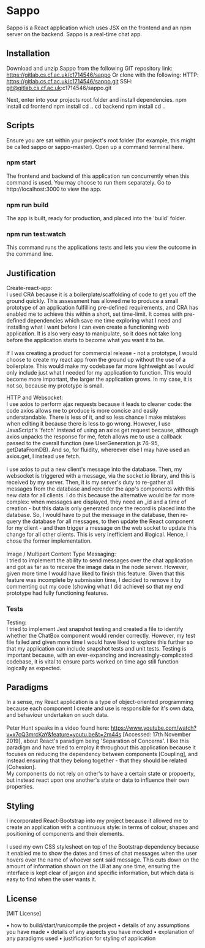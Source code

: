# Sappo

Sappo is a React application which uses JSX on the frontend and an npm server on the backend. Sappo is a real-time chat app.


## Installation

Download and unzip Sappo from the following GIT repository link: https://gitlab.cs.cf.ac.uk/c1714546/sappo
Or clone with the following:
HTTP: https://gitlab.cs.cf.ac.uk/c1714546/sappo.git
SSH: git@gitlab.cs.cf.ac.uk:c1714546/sappo.git

Next, enter into your projects root folder and install dependencies. 
npm install
cd frontend
npm install
cd ..
cd backend
npm install
cd ..

## Scripts

Ensure you are sat within your project's root folder (for example, this might be called sappo or sappo-master). Open up a command terminal here.

### npm start
The frontend and backend of this application run concurrently when this command is used. You may choose to run them separately.
Go to http://localhost:3000 to view the app.

### npm run build
The app is built, ready for production, and placed into the 'build' folder.

### npm run test:watch
This command runs the applications tests and lets you view the outcome in the command line.

## Justification
Create-react-app:<br/>
I used CRA because it is a boilerplate/scaffolding of code to get you off the ground quickly. This assessment has allowed me to produce a small prototype of an application fulfilling pre-defined requirements, 
and CRA has enabled me to achieve this within a short, set time-limit. It comes with pre-defined dependencies which save me time exploring what I need and installing what I want before I can even create a functioning web application.
It is also very easy to manipulate, so it does not take long before the application starts to become what you want it to be. 
<br/>
<br/>
If I was creating a product for commercial release - not a prototype, I would choose to create my react app from the ground up without the use of a boilerplate. This would make my codebase far more lightweight as I would only include just what I needed for my application to function. This would become more important, the larger the application grows. In my case, it is not so, because my prototype is small.


HTTP and Websocket:<br/>
I use axios to perform ajax requests because it leads to cleaner code: the code axios allows me to produce is more concise and easily understandable. There is less of it, and so less chance I make mistakes when editing it because there is less to go wrong.
However, I use JavaScript's 'fetch' instead of using an axios get request because, although axios unpacks the response for me, fetch allows me to use a callback passed to the overall function (see UserGeneration.js 76-95, getDataFromDB). And so, for fluidity, whereever else I may have used an axios.get, I instead use fetch.
<br/>
<br/>
I use axios to put a new client's message into the database. Then, my websocket is triggered with a message, via the socket.io library, and this is received by my server. Then, it is my server's duty to re-gather all messages from the database and rerender the app's components with this new data for all clients.
I do this because the alternative would be far more complex: when messages are displayed, they need an _id and a time of creation - but this data is only generated once the record is placed into the database. So, I would have to put the message in the database, 
then re-query the database for all messages, to then update the React component for my client - and then trigger a message on the web socket to update this change for all other clients. This is very inefficient and illogical. Hence, I chose the former implementation.
<br/>
<br/>
Image / Multipart Content Type Messaging:<br/>
I tried to implement the ability to send messages over the chat application and got as far as to receive the image data in the node server. However, given more time I would have liked to finish this feature.
Given that this feature was incomplete by submission time, I decided to remove it by commenting out my code (showing what I did achieve) so that my end prototype had fully functioning features.

### Tests

Testing:<br/>
I tried to implement Jest snapshot testing and created a file to identify whether the ChatBox component would render correctly. However, my test file failed and given more time I would have liked to explore this further so that my application can include snapshot tests and unit tests.
Testing is important because, with an ever-expanding and increasingly-complicated codebase, it is vital to ensure parts worked on time ago still function logically as expected.

## Paradigms 
In a sense, my React application is a type of object-oriented programming because each component I create and use is responsible for it's own data, and behaviour undertaken on such data.
<br/>
<br/>
Peter Hunt speaks in a video found here: https://www.youtube.com/watch?v=x7cQ3mrcKaY&feature=youtu.be&t=2m44s [Accessed: 17th November 2019], about React's paradigm being 'Separation of Concerns'. I like this paradigm and have tried to employ it throughout this application because it focuses on reducing the dependency between components [Coupling], and instead ensuring that they belong together - that they should be related [Cohesion]. 
<br/>
My components do not rely on other's to have a certain state or propoerty, but instead react upon one another's state or data to influence their own properties.

## Styling
I incorporated React-Bootstrap into my project because it allowed me to create an application with a continuous style: in terms of colour, shapes and positioning of components and their elements.
<br/>
<br/>
I used my own CSS stylesheet on top of the Bootstrap dependency because it enabled me to show the dates and times of chat messages when the user hovers over the name of whoever sent said message.
This cuts down on the amount of information shown on the UI at any one time, ensuring the interface is kept clear of jargon and specific information, but which data is easy to find when the user wants it.

## License
[MIT License]



• how to build/start/run/compile the project
• details of any assumptions you have made
• details of any aspects you have mocked
• explanation of any paradigms used
• justification for styling of application